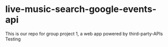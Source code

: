 # live-music-search-google-events-api
This is our repo for group project 1, a web app powered by third-party-APIs 
Testing

